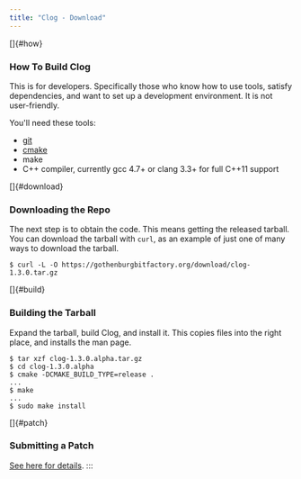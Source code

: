 ```yaml
---
title: "Clog - Download"
---
```


[]{#how}

### How To Build Clog

This is for developers. Specifically those who know how to use tools, satisfy
dependencies, and want to set up a development environment. It is not
user-friendly.

You\'ll need these tools:

-   [git](https://git-scm.com/)
-   [cmake](https://cmake.org)
-   make
-   C++ compiler, currently gcc 4.7+ or clang 3.3+ for full C++11 support

[]{#download}

### Downloading the Repo

The next step is to obtain the code. This means getting the released tarball.
You can download the tarball with `curl`, as an example of just one of many ways
to download the tarball.

    $ curl -L -O https://gothenburgbitfactory.org/download/clog-1.3.0.tar.gz

[]{#build}

### Building the Tarball

Expand the tarball, build Clog, and install it. This copies files into the right
place, and installs the man page.

    $ tar xzf clog-1.3.0.alpha.tar.gz
    $ cd clog-1.3.0.alpha
    $ cmake -DCMAKE_BUILD_TYPE=release .
    ...
    $ make
    ...
    $ sudo make install

[]{#patch}

### Submitting a Patch

[See here for details](/docs/clog/clone.html#patch).
:::
